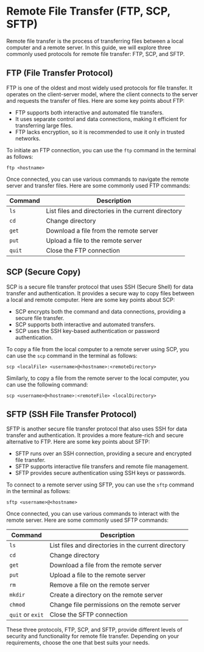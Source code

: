 # Remote File Transfer (FTP, SCP, SFTP)
Remote file transfer is the process of transferring files between a local computer and a remote server. In this guide, we will explore three commonly used protocols for remote file transfer: FTP, SCP, and SFTP. 

## FTP (File Transfer Protocol)
FTP is one of the oldest and most widely used protocols for file transfer. It operates on the client-server model, where the client connects to the server and requests the transfer of files. Here are some key points about FTP:

- FTP supports both interactive and automated file transfers.
- It uses separate control and data connections, making it efficient for transferring large files.
- FTP lacks encryption, so it is recommended to use it only in trusted networks.

To initiate an FTP connection, you can use the `ftp` command in the terminal as follows:

```
ftp <hostname>
```

Once connected, you can use various commands to navigate the remote server and transfer files. Here are some commonly used FTP commands:

| Command  | Description                                           |
|----------|-------------------------------------------------------|
| `ls`     | List files and directories in the current directory    |
| `cd`     | Change directory                                      |
| `get`    | Download a file from the remote server                 |
| `put`    | Upload a file to the remote server                     |
| `quit`   | Close the FTP connection                              |

## SCP (Secure Copy)
SCP is a secure file transfer protocol that uses SSH (Secure Shell) for data transfer and authentication. It provides a secure way to copy files between a local and remote computer. Here are some key points about SCP:

- SCP encrypts both the command and data connections, providing a secure file transfer.
- SCP supports both interactive and automated transfers.
- SCP uses the SSH key-based authentication or password authentication.

To copy a file from the local computer to a remote server using SCP, you can use the `scp` command in the terminal as follows:

```
scp <localFile> <username>@<hostname>:<remoteDirectory>
```

Similarly, to copy a file from the remote server to the local computer, you can use the following command:

```
scp <username>@<hostname>:<remoteFile> <localDirectory>
```

## SFTP (SSH File Transfer Protocol)
SFTP is another secure file transfer protocol that also uses SSH for data transfer and authentication. It provides a more feature-rich and secure alternative to FTP. Here are some key points about SFTP:

- SFTP runs over an SSH connection, providing a secure and encrypted file transfer.
- SFTP supports interactive file transfers and remote file management.
- SFTP provides secure authentication using SSH keys or passwords.

To connect to a remote server using SFTP, you can use the `sftp` command in the terminal as follows:

```
sftp <username>@<hostname>
```

Once connected, you can use various commands to interact with the remote server. Here are some commonly used SFTP commands:

| Command      | Description                                   |
|--------------|-----------------------------------------------|
| `ls`         | List files and directories in the current directory |
| `cd`         | Change directory                              |
| `get`        | Download a file from the remote server         |
| `put`        | Upload a file to the remote server             |
| `rm`         | Remove a file on the remote server             |
| `mkdir`      | Create a directory on the remote server        |
| `chmod`      | Change file permissions on the remote server   |
| `quit` or `exit` | Close the SFTP connection                        |

These three protocols, FTP, SCP, and SFTP, provide different levels of security and functionality for remote file transfer. Depending on your requirements, choose the one that best suits your needs.
